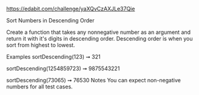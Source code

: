 https://edabit.com/challenge/yaXQvCzAXJLe37Qie

Sort Numbers in Descending Order

Create a function that takes any nonnegative number as an argument and return it with it's digits in descending order. Descending order is when you sort from highest to lowest.

Examples
sortDescending(123) ➞ 321

sortDescending(1254859723) ➞ 9875543221

sortDescending(73065) ➞ 76530
Notes
You can expect non-negative numbers for all test cases.